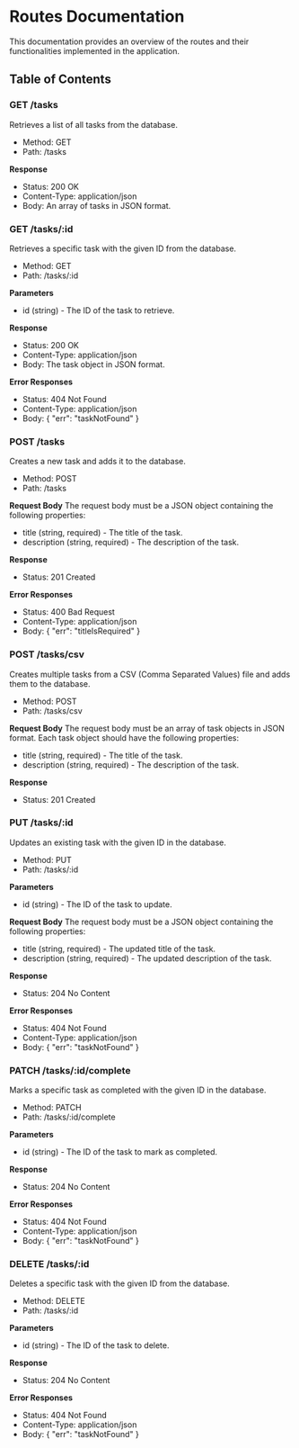 # Routes Documentation

This documentation provides an overview of the routes and their functionalities implemented in the application.

## Table of Contents

### GET /tasks

Retrieves a list of all tasks from the database.

- Method: GET
- Path: /tasks

**Response**

- Status: 200 OK
- Content-Type: application/json
- Body: An array of tasks in JSON format.

### GET /tasks/:id

Retrieves a specific task with the given ID from the database.

- Method: GET
- Path: /tasks/:id

**Parameters**

- id (string) - The ID of the task to retrieve.

**Response**

- Status: 200 OK
- Content-Type: application/json
- Body: The task object in JSON format.

**Error Responses**

- Status: 404 Not Found
- Content-Type: application/json
- Body: { "err": "taskNotFound" }

### POST /tasks

Creates a new task and adds it to the database.

- Method: POST
- Path: /tasks

**Request Body**
The request body must be a JSON object containing the following properties:

- title (string, required) - The title of the task.
- description (string, required) - The description of the task.

**Response**

- Status: 201 Created

**Error Responses**

- Status: 400 Bad Request
- Content-Type: application/json
- Body: { "err": "titleIsRequired" }

### POST /tasks/csv

Creates multiple tasks from a CSV (Comma Separated Values) file and adds them to the database.

- Method: POST
- Path: /tasks/csv

**Request Body**
The request body must be an array of task objects in JSON format. Each task object should have the following properties:

- title (string, required) - The title of the task.
- description (string, required) - The description of the task.

**Response**

- Status: 201 Created

### PUT /tasks/:id

Updates an existing task with the given ID in the database.

- Method: PUT
- Path: /tasks/:id

**Parameters**

- id (string) - The ID of the task to update.

**Request Body**
The request body must be a JSON object containing the following properties:

- title (string, required) - The updated title of the task.
- description (string, required) - The updated description of the task.

**Response**

- Status: 204 No Content

**Error Responses**

- Status: 404 Not Found
- Content-Type: application/json
- Body: { "err": "taskNotFound" }

### PATCH /tasks/:id/complete

Marks a specific task as completed with the given ID in the database.

- Method: PATCH
- Path: /tasks/:id/complete

**Parameters**

- id (string) - The ID of the task to mark as completed.

**Response**

- Status: 204 No Content

**Error Responses**

- Status: 404 Not Found
- Content-Type: application/json
- Body: { "err": "taskNotFound" }

### DELETE /tasks/:id

Deletes a specific task with the given ID from the database.

- Method: DELETE
- Path: /tasks/:id

**Parameters**

- id (string) - The ID of the task to delete.

**Response**

- Status: 204 No Content

**Error Responses**

- Status: 404 Not Found
- Content-Type: application/json
- Body: { "err": "taskNotFound" }

